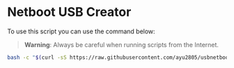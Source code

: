 # Netboot USB Creator

To use this script you can use the command below:

> **Warning**: Always be careful when running scripts from the Internet.

```sh
bash -c "$(curl -sS https://raw.githubusercontent.com/ayu2805/usbnetboot/main/usbnetboot)"
```
